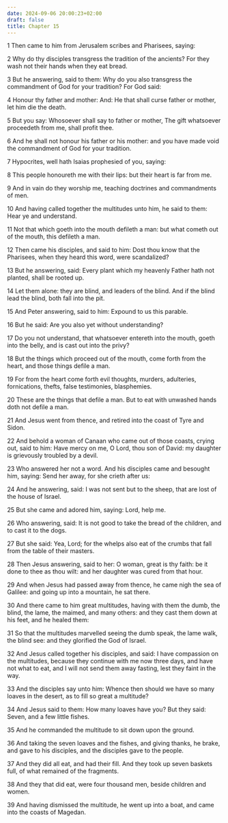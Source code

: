 ```yaml
---
date: 2024-09-06 20:00:23+02:00
draft: false
title: Chapter 15
---
```




1 Then came to him from Jerusalem scribes and Pharisees, saying:

2 Why do thy disciples transgress the tradition of the ancients? For they wash not their hands when they eat bread.

3 But he answering, said to them: Why do you also transgress the commandment of God for your tradition? For God said:

4 Honour thy father and mother: And: He that shall curse father or mother, let him die the death.

5 But you say: Whosoever shall say to father or mother, The gift whatsoever proceedeth from me, shall profit thee.

6 And he shall not honour his father or his mother: and you have made void the commandment of God for your tradition.

7 Hypocrites, well hath Isaias prophesied of you, saying:

8 This people honoureth me with their lips: but their heart is far from me.

9 And in vain do they worship me, teaching doctrines and commandments of men.

10 And having called together the multitudes unto him, he said to them: Hear ye and understand.

11 Not that which goeth into the mouth defileth a man: but what cometh out of the mouth, this defileth a man.

12 Then came his disciples, and said to him: Dost thou know that the Pharisees, when they heard this word, were scandalized?

13 But he answering, said: Every plant which my heavenly Father hath not planted, shall be rooted up.

14 Let them alone: they are blind, and leaders of the blind. And if the blind lead the blind, both fall into the pit.

15 And Peter answering, said to him: Expound to us this parable.

16 But he said: Are you also yet without understanding?

17 Do you not understand, that whatsoever entereth into the mouth, goeth into the belly, and is cast out into the privy?

18 But the things which proceed out of the mouth, come forth from the heart, and those things defile a man.

19 For from the heart come forth evil thoughts, murders, adulteries, fornications, thefts, false testimonies, blasphemies.

20 These are the things that defile a man. But to eat with unwashed hands doth not defile a man.

21 And Jesus went from thence, and retired into the coast of Tyre and Sidon.

22 And behold a woman of Canaan who came out of those coasts, crying out, said to him: Have mercy on me, O Lord, thou son of David: my daughter is grievously troubled by a devil.

23 Who answered her not a word. And his disciples came and besought him, saying: Send her away, for she crieth after us:

24 And he answering, said: I was not sent but to the sheep, that are lost of the house of Israel.

25 But she came and adored him, saying: Lord, help me.

26 Who answering, said: It is not good to take the bread of the children, and to cast it to the dogs.

27 But she said: Yea, Lord; for the whelps also eat of the crumbs that fall from the table of their masters.

28 Then Jesus answering, said to her: O woman, great is thy faith: be it done to thee as thou wilt: and her daughter was cured from that hour.

29 And when Jesus had passed away from thence, he came nigh the sea of Galilee: and going up into a mountain, he sat there.

30 And there came to him great multitudes, having with them the dumb, the blind, the lame, the maimed, and many others: and they cast them down at his feet, and he healed them:

31 So that the multitudes marvelled seeing the dumb speak, the lame walk, the blind see: and they glorified the God of Israel.

32 And Jesus called together his disciples, and said: I have compassion on the multitudes, because they continue with me now three days, and have not what to eat, and I will not send them away fasting, lest they faint in the way.

33 And the disciples say unto him: Whence then should we have so many loaves in the desert, as to fill so great a multitude?

34 And Jesus said to them: How many loaves have you? But they said: Seven, and a few little fishes.

35 And he commanded the multitude to sit down upon the ground.

36 And taking the seven loaves and the fishes, and giving thanks, he brake, and gave to his disciples, and the disciples gave to the people.

37 And they did all eat, and had their fill. And they took up seven baskets full, of what remained of the fragments.

38 And they that did eat, were four thousand men, beside children and women.

39 And having dismissed the multitude, he went up into a boat, and came into the coasts of Magedan.

